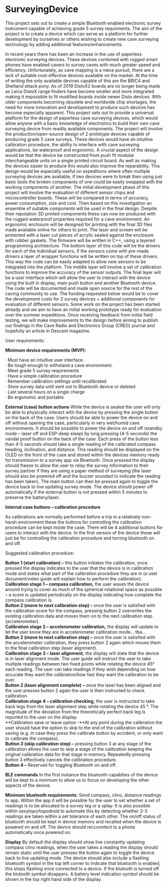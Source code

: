 # SurveyingDevice

This project sets out to create a simple Bluetooth enabled electronic survey instrument capable of achieving grade 5 survey requirments.
The aim of the project is to create a device which can serve as a platform for further development by ourselves or others wishing to create new cave surveying technology by adding additional features/enhancements.

In recent years there has been an increase in the use of paperless electronic surveying devices. These devices combined with rugged smart phones have enabled cavers to survey caves with much greater speed and efficiency. 
Unfortunately, as cave mapping is a niece pursuit, there are a lack of suitable cost-effective devices available on the market. At the time of writing the only available devices capable of this are the BRIC4 and Shetland attack pony. As of 2019 DistoX2 boards are no longer being made as Leica DistoX range finders have become smaller and more integrated making it impossible to fit modified boards inside newer Disto devices.
With older components becoming obsolete and worldwide chip shortages, the need for more innovation and development to produce such devices has become especially apparent. This project sets out to provide a universal platform for the design of paperless cave surveying devices, which would allow anyone with a basic knowledge of electronics to build their own cave surveying device from readily available components. 
The project will involve the production/open-source design of 2 prototype devices capable of producing grade 5 cave surveys. These devices would have an intuitive calibration procedure, the ability to interface with cave surveying applications, be waterproof and ergonomic.
A crucial aspect of the design would be that the device be constructed from push fit modular interchangeable units on a single printed circuit board. As well as making the devices easier to produce this would also improve the reparability. This design would be especially useful on expeditions where often multiple surveying devices are available, if two devices were to break then using just basic tools the broken components of one could be easily swapped with the working components of another. 
The initial development phase of this project will involve the evaluation of different sensor chips and microcontroller boards. These will be compared in terms of accuracy, power consumption, size and cost. Then based on this investigation an ensemble of suitable components will be used in the final design.
Despite their reputation 3D printed components these can now be produced with the rugged waterproof properties required for a cave environment. An ergonomic enclosure will be designed for printing with the final 3D files made available online for others to print. The laser and screen will be protected with a laser cut pieces of acrylic sealed against the enclosure with rubber gaskets. 
The firmware will be written in C++, using a layered programming architecture. The bottom layer of this code will be the drivers for each of the individual sensors, if the sensors come with pre-made drivers a layer of wrapper functions will be written on top of these drivers. This way the code can be easily adapted to allow new sensors to be integrated into the platform. The middle layer will involve a set of calibration functions to improve the accuracy of the sensor outputs. The final layer will be a user interface which will allow the user to interact with the device using the built in display, main push button and another Bluetooth device. The code will be documented and made open source for the rest of the caving community to use.
The funding requested below would be to cover the development costs for 2 survey devices + additional components for evaluation of different sensors. Some work on the project has been started already and we aim to have an initial working prototype ready for evaluation over the summer expeditions. Once receiving feedback from initial field testing, we will make improvements to the design before aiming to publish our findings in the Cave Radio and Electronics Group (CREG) journal and hopefully an article in Descent magazine. 


User requirements:

**Minimum device requirements (MVP):**

·         Must have an intuitive user interface.<br/>
·         Be tough enough to withstand a cave environment.<br/>
·         Meet grade 5 survey requirements<br/>
·         Have a simple calibration procedure<br/>
·         Remember calibration settings until recalibrated<br/>
·         Store survey data until sent out to Bluetooth device or deleted<br/>
·         Last several hours on a single charge<br/>
·         Be ergonomic and portable<br/>

**External (case) button actions**
While the device is sealed the user will only be able to physically interact with the device by pressing the single button on the back of the case.
Users should be able to power the device on and off without opening the case, particularly in very wet/humid cave environments. It should be possible to power the device on and off (standby mode – laser off and ESP-deep sleep) by long pressing (4-5 seconds) the vandal proof button on the back of the case.
Each press of the button less than 4-5 seconds should take a single reading of the calibrated compass heading, inclination, and distance. This reading should be displayed on the OLED on the front of the case and stored within the devices memory ready for transmission to a survey app via Bluetooth.
Once pressed the display should freeze to allow the user to relay the survey information to their survey partner if they are using a paper method of surveying (the laser should also be powered off and the buzzer sounded to indicate the reading has been taken). The main button can then be pressed again to toggle the device back to live updating survey mode. 
The device should power off automatically if the external button is not pressed within 5 minutes to preserve the battery/laser. 

**Internal case buttons – calibration procedure**

As calibrations are normally performed before a trip in a relatively non-harsh environment these the buttons for controlling the calibration procedure can be kept inside the case. There will be 4 additional buttons for users to interact with the device. In the first version of the device these will just be for controlling the calibration procedure and turning bluetooth on and off.

Suggested calibration procedure:

**Button 1 (start calibration) –** this button initiates the calibration, once pressed the display indicates to the user that the device is in calibration mode and states what part of the calibration procedure they are in (a user document/video guide will explain how to perform the calibration).<br/>
**Calibration stage 1 – compass calibration,** the user waves the device around trying to cover as much of the spherical rotational space as possible – a score is updated periodically on the display indicating how complete the compass calibration is.<br/>
**Button 2 (move to next calibration step) –** once the user is satisfied with the calibration score for the compass, pressing button 2 overwrites the existing calibration data and moves them on to the next calibration step (accelerometer).<br/>
**Calibration stage 2 – accelerometer calibration,** the display will update to let the user know they are in accelerometer calibration mode… tba…<br/>
**Button 2 (move to next calibration step) –** once the user is satisfied with the accelerometer calibration, they press button 2 again which moves them to the final calibration step (laser alignment).<br/>
**Calibration stage 3 – laser alignment,** the display will state that the device is in laser alignment mode. The user guide will instruct the user to take multiple readings between two fixed points while rotating the device 45° each reading. The user can take readings if they wish depending on how accurate they want the calibration/how fast they want the calibration to be over.<br/>
**Button 2 (laser alignment complete) –** once the laser has been aligned and the user presses button 2 again the user is then instructed to check calibration.<br/>
**Calibration stage 4 – calibration checking,** the user is instructed to take back legs from the laser alignment step while rotating the device 45 °. The magnitude of the deviation from the theoretically perfect back leg is reported to the user on the display.<br/>
**Calibration save or leave option -**At any point during the calibration the user should have the option to skip to the end of the calibration without saving (e.g. in case they press the calibrate button by accident, or only want to calibrate the compass).<br/>
**Button 3 (skip calibration step) –** pressing button 3 at any stage of the calibration allows the user to skip a stage of the calibration keeping the original calibration data for that stage in memory. Repeatedly pressing button 3 effectively cancels the calibration procedure.<br/>
**Button 4 –** Reserved for toggling Bluetooth on and off.<br/>
 
**BLE commands**
In the first instance the bluetooth capabilies of the device will be kept to a minimum to allow us to focus on developing the other aspects of the device. 

**Minimum bluetooth requirements:** 
Send compass, clino, distance readings to app.
Within the app it will be possible for the user to set whether a set of readings is to be allocated to a survey leg or a splay. It is also possible within sexytopo/topodroid to automate this by detecting whether 2-3 readings are taken within a set tolerance of each other. 
The on/off status of bluetooth should be kept in device memory and recalled when the device is powered on and off. The device should recconntect to a phone automatically once powered on. 

**Display**
By default the display should show live constantly updating compass clino readings, when the user takes a reading the display should remain static until the user presses the button again to toggle the device back to live updating mode. 
The device should also include a flashing bluetooth symbol in the top left corner to indicate that bluetooth is enabled, this stops flashing once connected to a device. If the blutooth is turned off the blutooth symbol disappers. 
A battery level indication symbol should be shown in the top right hand side of the display. 

